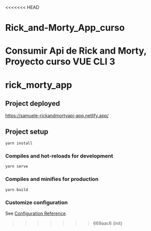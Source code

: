 <<<<<<< HEAD
# Rick_and-Morty_App_curso
Consumir Api de Rick and Morty, Proyecto curso VUE CLI 3
=======
# rick_morty_app

## Project deployed

https://samuele-rickandmortyapi-app.netlify.app/

## Project setup
```
yarn install
```

### Compiles and hot-reloads for development
```
yarn serve
```

### Compiles and minifies for production
```
yarn build
```

### Customize configuration
See [Configuration Reference](https://cli.vuejs.org/config/).
>>>>>>> 669aac6 (init)
